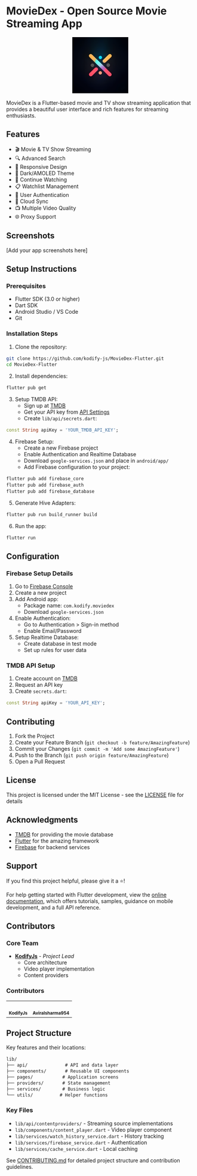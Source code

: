 # MovieDex - Open Source Movie Streaming App

<p align="center">
  <img src="assets/images/icon.png" width="150" alt="MovieDex Logo">
</p>

MovieDex is a Flutter-based movie and TV show streaming application that provides a beautiful user interface and rich features for streaming enthusiasts.

## Features

- 🎬 Movie & TV Show Streaming
- 🔍 Advanced Search
- 📱 Responsive Design
- 🌙 Dark/AMOLED Theme
- 🔄 Continue Watching
- 📋 Watchlist Management
- 🔐 User Authentication
- 🔄 Cloud Sync
- 📺 Multiple Video Quality
- 🌐 Proxy Support

## Screenshots

[Add your app screenshots here]

## Setup Instructions

### Prerequisites
- Flutter SDK (3.0 or higher)
- Dart SDK
- Android Studio / VS Code
- Git

### Installation Steps

1. Clone the repository:
```bash
git clone https://github.com/kodify-js/MovieDex-Flutter.git
cd MovieDex-Flutter
```

2. Install dependencies:
```bash
flutter pub get
```

3. Setup TMDB API:
   - Sign up at [TMDB](https://www.themoviedb.org/signup)
   - Get your API key from [API Settings](https://www.themoviedb.org/settings/api)
   - Create `lib/api/secrets.dart`:
```dart
const String apiKey = 'YOUR_TMDB_API_KEY';
```

4. Firebase Setup:
   - Create a new Firebase project
   - Enable Authentication and Realtime Database
   - Download `google-services.json` and place in `android/app/`
   - Add Firebase configuration to your project:
```bash
flutter pub add firebase_core
flutter pub add firebase_auth
flutter pub add firebase_database
```

5. Generate Hive Adapters:
```bash
flutter pub run build_runner build
```

6. Run the app:
```bash
flutter run
```

## Configuration

### Firebase Setup Details
1. Go to [Firebase Console](https://console.firebase.google.com/)
2. Create a new project
3. Add Android app:
   - Package name: `com.kodify.moviedex`
   - Download `google-services.json`
4. Enable Authentication:
   - Go to Authentication > Sign-in method
   - Enable Email/Password
5. Setup Realtime Database:
   - Create database in test mode
   - Set up rules for user data

### TMDB API Setup
1. Create account on [TMDB](https://www.themoviedb.org/)
2. Request an API key
3. Create `secrets.dart`:
```dart
const String apiKey = 'YOUR_API_KEY';
```

## Contributing

1. Fork the Project
2. Create your Feature Branch (`git checkout -b feature/AmazingFeature`)
3. Commit your Changes (`git commit -m 'Add some AmazingFeature'`)
4. Push to the Branch (`git push origin feature/AmazingFeature`)
5. Open a Pull Request

## License

This project is licensed under the MIT License - see the [LICENSE](LICENSE) file for details

## Acknowledgments

- [TMDB](https://www.themoviedb.org/) for providing the movie database
- [Flutter](https://flutter.dev/) for the amazing framework
- [Firebase](https://firebase.google.com/) for backend services

## Support

If you find this project helpful, please give it a ⭐️!

For help getting started with Flutter development, view the
[online documentation](https://flutter.dev/docs), which offers tutorials,
samples, guidance on mobile development, and a full API reference.

## Contributors

### Core Team

- **[KodifyJs](https://github.com/kodify-js)** - *Project Lead*
  - Core architecture
  - Video player implementation
  - Content providers

### Contributors

<table>
  <tr>
    <td align="center">
      <a href="https://github.com/kodify-js">
        <img src="https://github.com/kodify-js.png" width="100px;" alt=""/>
        <br />
        <sub><b>KodifyJs</b></sub>
      </a>
    </td>
    <td align="center">
      <a href="https://github.com/aviralsharma954">
        <img src="https://github.com/aviralsharma954.png" width="100px;" alt=""/>
        <br />
        <sub><b>Aviralsharma954</b></sub>
      </a>
    </td>
    <!-- Add more contributors here -->
  </tr>
</table>

## Project Structure

Key features and their locations:

```
lib/
├── api/              # API and data layer
├── components/       # Reusable UI components
├── pages/           # Application screens
├── providers/       # State management
├── services/        # Business logic
└── utils/          # Helper functions
```

### Key Files

- `lib/api/contentproviders/` - Streaming source implementations
- `lib/components/content_player.dart` - Video player component
- `lib/services/watch_history_service.dart` - History tracking
- `lib/services/firebase_service.dart` - Authentication
- `lib/services/cache_service.dart` - Local caching

See [CONTRIBUTING.md](CONTRIBUTING.md) for detailed project structure and contribution guidelines.
